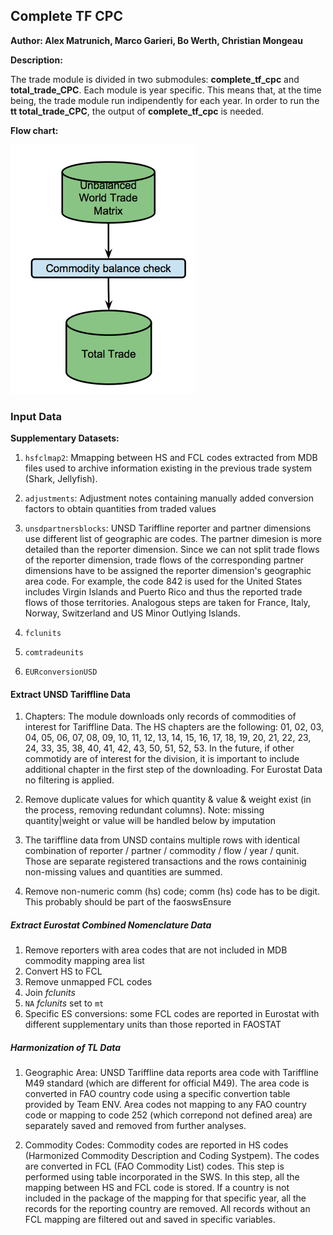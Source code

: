 ## Complete TF CPC

**Author: Alex Matrunich, Marco Garieri, Bo Werth, Christian Mongeau**

**Description:**

The trade module is divided in two submodules: **complete\_tf\_cpc** and
**total\_trade\_CPC**. Each module is year specific. This means that, at the
time being, the trade module run indipendently for each year. In order to
run the **tt total\_trade\_CPC**, the output of **complete\_tf\_cpc** is
needed.

**Flow chart:**

![Aggregate complete_tf to total_trade](assets/diagram/trade_3.png?raw=true "livestock Flow")






### Input Data

**Supplementary Datasets:**

1. `hsfclmap2`: Mmapping between HS and FCL codes extracted from MDB files
used to archive information existing in the previous trade system (Shark,
Jellyfish).

2. `adjustments`: Adjustment notes containing manually added conversion
factors to obtain quantities from traded values

3. `unsdpartnersblocks`: UNSD Tariffline reporter and partner dimensions use
different list of geographic are codes. The partner dimesion is more
detailed than the reporter dimension. Since we can not split trade flows of
the reporter dimension, trade flows of the corresponding partner dimensions
have to be assigned the reporter dimension's geographic area code. For
example, the code 842 is used for the United States includes Virgin Islands
and Puerto Rico and thus the reported trade flows of those territories.
Analogous steps are taken for France, Italy, Norway, Switzerland and US
Minor Outlying Islands.

4. `fclunits`

5. `comtradeunits`

5. `EURconversionUSD`




#### Extract UNSD Tariffline Data

1. Chapters: The module downloads only records of commodities of interest for Tariffline
Data. The HS chapters are the following: 01, 02, 03, 04, 05, 06, 07, 08, 09,
10, 11, 12, 13, 14, 15, 16, 17, 18, 19, 20, 21, 22, 23, 24, 33, 35, 38, 40,
41, 42, 43, 50, 51, 52, 53. In the future, if other commotidy are of
interest for the division, it is important to include additional chapter in
the first step of the downloading. For Eurostat Data no filtering is
applied.



2. Remove duplicate values for which quantity & value & weight exist
(in the process, removing redundant columns). Note: missing quantity|weight
or value will be handled below by imputation



3. The tariffline data from UNSD contains multiple rows with identical
combination of reporter / partner / commodity / flow / year / qunit. Those
are separate registered transactions and the rows containinig non-missing
values and quantities are summed.



4. Remove non-numeric comm (hs) code; comm (hs) code has to be digit.
This probably should be part of the faoswsEnsure



##### Extract Eurostat Combined Nomenclature Data

1. Remove reporters with area codes that are not included in MDB commodity
mapping area list
2. Convert HS to FCL
3. Remove unmapped FCL codes
4. Join *fclunits*
5. `NA` *fclunits* set to `mt`
6. Specific ES conversions: some FCL codes are reported in Eurostat
with different supplementary units than those reported in FAOSTAT





##### Harmonization of TL Data

1. Geographic Area: UNSD Tariffline data reports area code with Tariffline M49 standard
(which are different for official M49). The area code is converted in FAO
country code using a specific convertion table provided by Team ENV. Area
codes not mapping to any FAO country code or mapping to code 252 (which
correpond not defined area) are separately saved and removed from further
analyses.

2. Commodity Codes: Commodity codes are reported in HS
codes (Harmonized Commodity Description and Coding Systpem). The codes
are converted in FCL (FAO Commodity List) codes. This step is performed
using table incorporated in the SWS. In this step, all the mapping between
HS and FCL code is stored. If a country is not included in the package of
the mapping for that specific year, all the records for the reporting
country are removed. All records without an FCL mapping are filtered out and
saved in specific variables.








